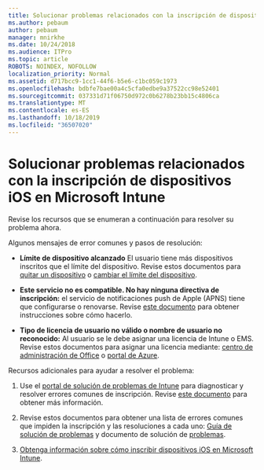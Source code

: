 ```yaml
---
title: Solucionar problemas relacionados con la inscripción de dispositivos iOS en Microsoft Intune
ms.author: pebaum
author: pebaum
manager: mnirkhe
ms.date: 10/24/2018
ms.audience: ITPro
ms.topic: article
ROBOTS: NOINDEX, NOFOLLOW
localization_priority: Normal
ms.assetid: d717bcc9-1cc1-44f6-b5e6-c1bc059c1973
ms.openlocfilehash: bdbfe7bae00a4c5cfa0edbe9a37522cc98e52401
ms.sourcegitcommit: 037331d71f06750d972c0b6278b23bb15c4806ca
ms.translationtype: MT
ms.contentlocale: es-ES
ms.lasthandoff: 10/18/2019
ms.locfileid: "36507020"
---
```

# <a name="troubleshoot-issues-with-enrolling-ios-devices-in-microsoft-intune"></a>Solucionar problemas relacionados con la inscripción de dispositivos iOS en Microsoft Intune

Revise los recursos que se enumeran a continuación para resolver su problema ahora. 
  
Algunos mensajes de error comunes y pasos de resolución:
  
- **Límite de dispositivo alcanzado** El usuario tiene más dispositivos inscritos que el límite del dispositivo. Revise estos documentos para [quitar un dispositivo](https://docs.microsoft.com/intune/devices-wipe) o [cambiar el límite del dispositivo](https://docs.microsoft.com/intune/enrollment-restrictions-set#set-device-limit-restrictions).
    
- **Este servicio no es compatible. No hay ninguna directiva de inscripción:** el servicio de notificaciones push de Apple (APNS) tiene que configurarse o renovarse. Revise [este documento](https://docs.microsoft.com/intune/apple-mdm-push-certificate-get) para obtener instrucciones sobre cómo hacerlo. 
    
- **Tipo de licencia de usuario no válido o nombre de usuario no reconocido:** Al usuario se le debe asignar una licencia de Intune o EMS. Revise estos documentos para asignar una licencia mediante: [centro de administración de Office](https://docs.microsoft.com/intune/licenses-assign) o [portal de Azure](https://docs.microsoft.com/azure/active-directory/license-users-groups).
    
Recursos adicionales para ayudar a resolver el problema:
  
1. Use el [portal de solución de problemas de Intune](https://devicemanagement.microsoft.com/#blade/Microsoft_Intune_DeviceSettings/TroubleshootBlade) para diagnosticar y resolver errores comunes de inscripción. Revise [este documento](https://docs.microsoft.com/intune/help-desk-operators) para obtener más información. 
    
2. Revise estos documentos para obtener una lista de errores comunes que impiden la inscripción y las resoluciones a cada uno: [Guía de solución de problemas](https://support.microsoft.com/help/4039809/troubleshooting-ios-device-enrollment-in-intune) y documento de solución de [problemas](https://docs.microsoft.com/intune-classic/troubleshoot/troubleshoot-device-enrollment-in-intune).
    
3. [Obtenga información sobre cómo inscribir dispositivos iOS en Microsoft Intune](https://docs.microsoft.com/intune/ios-enroll).
    

